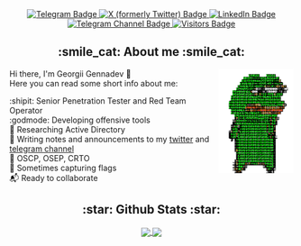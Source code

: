 <div align="center">
  <a href="https://t.me/D00Movenok">
    <img src="https://img.shields.io/badge/-@D00Movenok-0088CC?style=flat&logo=Telegram&logoColor=white" alt="Telegram Badge"/>
  </a>
  <a href="https://twitter.com/intent/follow?screen_name=D00Movenok">
    <img src="https://img.shields.io/badge/-@D00Movenok-212121?style=flat&logo=X" alt="X (formerly Twitter) Badge"/>
  </a>
  <a href="https://www.linkedin.com/in/d00movenok/">
    <img src="https://img.shields.io/badge/-@D00Movenok-0A66C2?style=flat&logo=LinkedIn&logoColor=white" alt="LinkedIn Badge"/>
  </a>
  <a href="https://t.me/RedTeamFeed">
    <img src="https://img.shields.io/badge/Blog-@RedTeamFeed-0088CC?style=flat&logo=Telegram&logoColor=white" alt="Telegram Channel Badge"/>
  </a>
  <a href="https://github.com/D00Movenok">
    <img src="https://img.shields.io/endpoint?url=https%3A%2F%2Fhits.dwyl.com%2FD00Movenok%2FD00Movenok.json&style=flat&label=Visitors&color=4c1&cacheSeconds=600" alt="Visitors Badge"/>
  </a>
</div>

<div>
  <h2 align="center">:smile_cat: About me :smile_cat:</h2>
  
  <img align="right" alt="Some funny gif" height="185" src="images/pepe-matrix.gif" />
  
  Hi there, I'm Georgii Gennadev 👋 \
  Here you can read some short info about me:
  
  :shipit: Senior Penetration Tester and Red Team Operator \
  :godmode: Developing offensive tools \
  :telescope: Researching Active Directory \
  :bookmark: Writing notes and announcements to my [twitter](https://twitter.com/intent/follow?screen_name=D00Movenok) and [telegram channel](https://t.me/RedTeamFeed) \
  :memo: OSCP, OSEP, CRTO \
  :triangular_flag_on_post: Sometimes capturing flags \
  :mailbox_with_mail: Ready to collaborate
</div>

<div align="center">
  <h2 align="center">:star: Github Stats :star:</h2>
  <a href="https://github.com/D00Movenok">
    <img height=200 align="center" src="https://github-readme-stats.vercel.app/api?username=D00Movenok&theme=transparent" />
  </a>
  <a href="https://github.com/D00Movenok">
    <img height=200 align="center" src="https://github-readme-stats.vercel.app/api/top-langs?username=D00Movenok&layout=compact&langs_count=8&card_width=320&theme=transparent" />
  </a>
</div>
